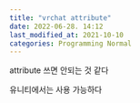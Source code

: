 ```yaml
---
title: "vrchat attribute"
date: 2022-06-28. 14:12
last_modified_at: 2021-10-10
categories: Programming Normal
---
```


attribute 쓰면 안되는 것 같다

유니티에서는 사용 가능하다